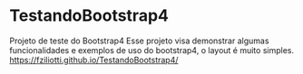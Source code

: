 # TestandoBootstrap4
Projeto de teste do Bootstrap4
Esse projeto visa demonstrar algumas funcionalidades e exemplos de uso do bootstrap4, o layout é muito simples.
https://fziliotti.github.io/TestandoBootstrap4/
